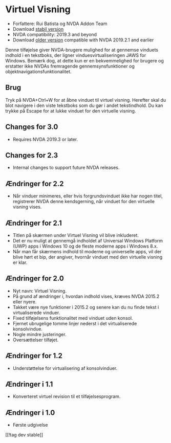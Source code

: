 # Virtuel Visning #

* Forfattere: Rui Batista og NVDA Addon Team
* Download [stabil version][1]
* NVDA compatibility: 2019.3 and beyond
* Download [older version][2] compatible with NVDA 2019.2.1 and earlier

Denne tilføjelse giver NVDA-brugere mulighed for at gennemse vinduets
indhold i en tekstboks, der ligner vinduesvirtualiseringen JAWS for
Windows. Bemærk dog, at dette kun er en bekvemmelighed for brugere og
erstatter ikke NVDAs fremragende gennemsynsfunktioner og
objektnavigationsfunktionalitet.

## Brug ##

Tryk på NVDA+Ctrl+W for at åbne vinduet til virtuel visning. Herefter skal
du blot navigere i den viste tekstboks som du gør i andet tekstindhold. Du
kan trykke på Escape for at lukke vinduet for den virtuelle visning.

## Changes for 3.0

* Requires NVDA 2019.3 or later.

## Changes for 2.3

* Internal changes to support future NVDA releases.

## Ændringer for 2.2

* Når vinduer minimeres, eller hvis forgrundsvinduet ikke har nogen titel,
  registrerer NVDA denne kendsgerning, når vinduet for den virtuelle visning
  vises.

## Ændringer for 2.1

* Titlen på skærmen under Virtuel Visning vil blive inkluderet.
* Det er nu muligt at gennemgå indholdet af Universal Windows Platform (UWP)
  apps i Windows 10 og de fleste moderne apps i Windows 8.x.
* Når man får skærmens indhold til moderne og universelle apps, vil der
  blive hørt et bip, der angiver, hvornår vinduet med den virtuelle visning
  er klar.

## Ændringer for 2.0

* Nyt navn: Virtuel Visning.
* På grund af ændringer i, hvordan indhold vises, kræves NVDA 2015.2 eller
  nyere.
* Takket være nye funktioner i 2015.2 og senere kan du nu finde tekst i
  virtualiserede vinduer.
* Fixed tilføjelsens funktionalitet med vinduet uden konsol.
* Fjernet ubrugelige tomme linjer nederst i det virtualiserede konsolvindue.
* Nogle mindre justeringer.
* Oversættelser tilføjet.

## Ændringer for 1.2

* Understøttelse for virtualisering af konsolvinduer.

## Ændringer i 1.1

* Konverteret virtuel revision til et tilføjelsesprogram.

## Ændringer i 1.0

* Første udgivelse

[[!tag dev stable]]

[1]: https://addons.nvda-project.org/files/get.php?file=VR

[2]: https://addons.nvda-project.org/files/get.php?file=VR-2019
